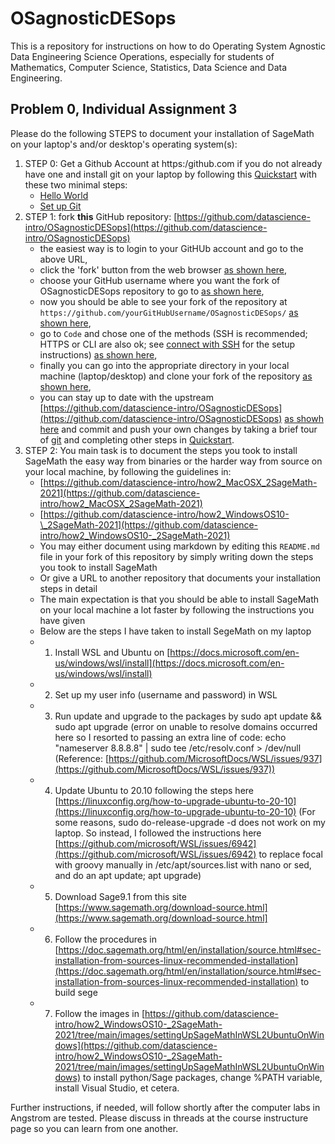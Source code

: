 # OSagnosticDESops

This is a repository for instructions on how to do Operating System Agnostic Data Engineering Science Operations, especially for students of Mathematics, Computer Science, Statistics, Data Science and Data Engineering.

## Problem 0, Individual Assignment 3

Please do the following STEPS to document your installation of SageMath on your laptop's and/or desktop's operating system(s):

1. STEP 0: Get a Github Account at https:/github.com if you do not already have one and install git on your laptop by following this [Quickstart](https://docs.github.com/en/get-started/quickstart) with these two minimal steps:
    - [Hello World](https://docs.github.com/en/get-started/quickstart/hello-world)
    - [Set up Git](https://docs.github.com/en/get-started/quickstart/set-up-git)
2. STEP 1: fork **this** GitHub repository: [https://github.com/datascience-intro/OSagnosticDESops](https://github.com/datascience-intro/OSagnosticDESops) 
    - the easiest way is to login to your GitHUb account and go to the above URL, 
    - click the 'fork' button from the web browser [as shown here](images/fork00.png),
    - choose your GitHub username where you want the fork of OSagnosticDESops repository to go to [as shown here](images/fork01.png),
    - now you should be able to see your fork of the repository at `https://github.com/yourGitHubUsername/OSagnosticDESops/` [as shown here](images/fork02.png),
    - go to `Code` and chose one of the methods (SSH is recommended; HTTPS or CLI are also ok; see [connect with SSH](https://docs.github.com/en/enterprise-server@3.0/authentication/connecting-to-github-with-ssh) for the setup instructions) [as shown here](images/fork03.png),
    - finally you can go into the appropriate directory in your local machine (laptop/desktop) and clone your fork of the repository [as shown here](images/fork04_cloneYourForkLocally.png),
    - you can stay up to date with the upstream [https://github.com/datascience-intro/OSagnosticDESops](https://github.com/datascience-intro/OSagnosticDESops) [as showh here](images/fork05_fetchAndMetgeUpstream.png) and commit and push your own changes by taking a brief tour of [git](https://en.wikipedia.org/wiki/Git) and completing other steps in [Quickstart](https://docs.github.com/en/get-started/quickstart).
3. STEP 2: You main task is to document the steps you took to install SageMath the easy way from binaries or the harder way from source on your local machine, by following the guidelines in:
    - [https://github.com/datascience-intro/how2_MacOSX_2SageMath-2021](https://github.com/datascience-intro/how2_MacOSX_2SageMath-2021)
    - [https://github.com/datascience-intro/how2_WindowsOS10-\_2SageMath-2021](https://github.com/datascience-intro/how2_WindowsOS10-_2SageMath-2021)
    - You may either document using markdown by editing this `README.md` file in your fork of this repository by simply writing down the steps you took to install SageMath
    - Or give a URL to another repository that documents your installation steps in detail
    - The main expectation is that you should be able to install SageMath on your local machine a lot faster by following the instructions you have given
    - Below are the steps I have taken to install SegeMath on my laptop
    - 1. Install WSL and Ubuntu on [https://docs.microsoft.com/en-us/windows/wsl/install](https://docs.microsoft.com/en-us/windows/wsl/install)
    - 2. Set up my user info (username and password) in WSL
    - 3. Run update and upgrade to the packages by sudo apt update && sudo apt upgrade (error on unable to resolve domains occurred here so I resorted to passing an extra line of code: echo "nameserver 8.8.8.8" | sudo tee /etc/resolv.conf > /dev/null (Reference: [https://github.com/MicrosoftDocs/WSL/issues/937](https://github.com/MicrosoftDocs/WSL/issues/937))
    - 4. Update Ubuntu to 20.10 following the steps here [https://linuxconfig.org/how-to-upgrade-ubuntu-to-20-10](https://linuxconfig.org/how-to-upgrade-ubuntu-to-20-10) (For some reasons, sudo do-release-upgrade -d does not work on my laptop. So instead, I followed the instructions here [https://github.com/microsoft/WSL/issues/6942](https://github.com/microsoft/WSL/issues/6942) to replace focal with groovy manually in /etc/apt/sources.list with nano or sed, and do an apt update; apt upgrade)
    - 5. Download Sage9.1 from this site [https://www.sagemath.org/download-source.html](https://www.sagemath.org/download-source.html]
    - 6. Follow the procedures in [https://doc.sagemath.org/html/en/installation/source.html#sec-installation-from-sources-linux-recommended-installation](https://doc.sagemath.org/html/en/installation/source.html#sec-installation-from-sources-linux-recommended-installation) to build sege
    - 7. Follow the images in [https://github.com/datascience-intro/how2_WindowsOS10-_2SageMath-2021/tree/main/images/settingUpSageMathInWSL2UbuntuOnWindows](https://github.com/datascience-intro/how2_WindowsOS10-_2SageMath-2021/tree/main/images/settingUpSageMathInWSL2UbuntuOnWindows) to install python/Sage packages, change %PATH variable, install Visual Studio, et cetera.
 
Further instructions, if needed, will follow shortly after the computer labs in Angstrom are tested. Please discuss in threads at the course instructure page so you can learn from one another.
